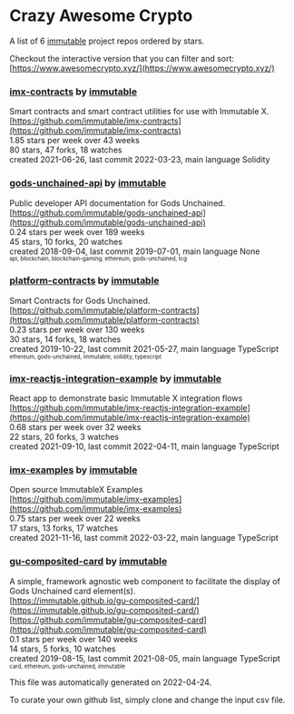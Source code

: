 # Crazy Awesome Crypto
A list of 6 [immutable](https://github.com/immutable) project repos ordered by stars.  

Checkout the interactive version that you can filter and sort: 
[https://www.awesomecrypto.xyz/](https://www.awesomecrypto.xyz/)  


### [imx-contracts](https://github.com/immutable/imx-contracts) by [immutable](https://github.com/immutable)  
Smart contracts and smart contract utilities for use with Immutable X.  
[https://github.com/immutable/imx-contracts](https://github.com/immutable/imx-contracts)  
1.85 stars per week over 43 weeks  
80 stars, 47 forks, 18 watches  
created 2021-06-26, last commit 2022-03-23, main language Solidity  


### [gods-unchained-api](https://github.com/immutable/gods-unchained-api) by [immutable](https://github.com/immutable)  
Public developer API documentation for Gods Unchained.   
[https://github.com/immutable/gods-unchained-api](https://github.com/immutable/gods-unchained-api)  
0.24 stars per week over 189 weeks  
45 stars, 10 forks, 20 watches  
created 2018-09-04, last commit 2019-07-01, main language None  
<sub><sup>api, blockchain, blockchain-gaming, ethereum, gods-unchained, tcg</sup></sub>


### [platform-contracts](https://github.com/immutable/platform-contracts) by [immutable](https://github.com/immutable)  
Smart Contracts for Gods Unchained.   
[https://github.com/immutable/platform-contracts](https://github.com/immutable/platform-contracts)  
0.23 stars per week over 130 weeks  
30 stars, 14 forks, 18 watches  
created 2019-10-22, last commit 2021-05-27, main language TypeScript  
<sub><sup>ethereum, gods-unchained, immutable, solidity, typescript</sup></sub>


### [imx-reactjs-integration-example](https://github.com/immutable/imx-reactjs-integration-example) by [immutable](https://github.com/immutable)  
React app to demonstrate basic Immutable X integration flows  
[https://github.com/immutable/imx-reactjs-integration-example](https://github.com/immutable/imx-reactjs-integration-example)  
0.68 stars per week over 32 weeks  
22 stars, 20 forks, 3 watches  
created 2021-09-10, last commit 2022-04-11, main language TypeScript  


### [imx-examples](https://github.com/immutable/imx-examples) by [immutable](https://github.com/immutable)  
Open source ImmutableX Examples  
[https://github.com/immutable/imx-examples](https://github.com/immutable/imx-examples)  
0.75 stars per week over 22 weeks  
17 stars, 13 forks, 17 watches  
created 2021-11-16, last commit 2022-03-22, main language TypeScript  


### [gu-composited-card](https://github.com/immutable/gu-composited-card) by [immutable](https://github.com/immutable)  
A simple, framework agnostic web component to facilitate the display of Gods Unchained card element(s).  
[https://immutable.github.io/gu-composited-card/](https://immutable.github.io/gu-composited-card/)  
[https://github.com/immutable/gu-composited-card](https://github.com/immutable/gu-composited-card)  
0.1 stars per week over 140 weeks  
14 stars, 5 forks, 10 watches  
created 2019-08-15, last commit 2021-08-05, main language TypeScript  
<sub><sup>card, ethereum, gods-unchained, immutable</sup></sub>


This file was automatically generated on 2022-04-24.  

To curate your own github list, simply clone and change the input csv file.  